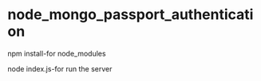 # node_mongo_passport_authentication


npm install-for node_modules

node index.js-for run the server
